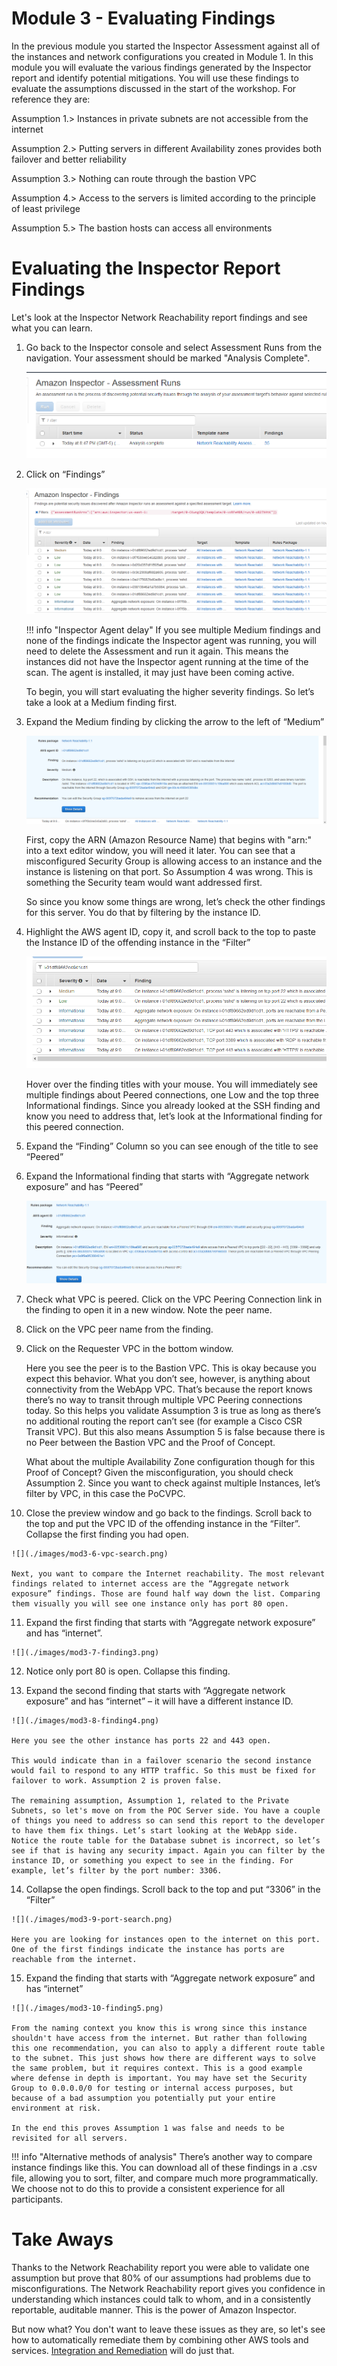 Module 3 - Evaluating Findings
==============================

In the previous module you started the Inspector Assessment against all of the instances and network configurations you created in Module 1. In this module you will evaluate the various findings generated by the Inspector report and identify potential mitigations. You will use these findings to evaluate the assumptions discussed in the start of the workshop. For reference they are:

Assumption 1.\> Instances in private subnets are not accessible from the internet

Assumption 2.\> Putting servers in different Availability zones provides both failover and better reliability

Assumption 3.\> Nothing can route through the bastion VPC

Assumption 4.\> Access to the servers is limited according to the principle of least privilege

Assumption 5.\> The bastion hosts can access all environments

Evaluating the Inspector Report Findings
========================================

Let's look at the Inspector Network Reachability report findings and see what you can learn.

1.  Go back to the Inspector console and select Assessment Runs from the navigation. Your assessment should be marked "Analysis Complete".

	![](./images/mod3-1-complete.png)

2.  Click on “Findings”

	![](./images/mod3-2-findings.png)

	!!! info "Inspector Agent delay"
		If you see multiple Medium findings and none of the findings indicate the Inspector agent was running, you will need to delete the Assessment and run it again. This means the instances did not have the Inspector agent running at the time of the scan. The agent is installed, it may just have been coming active.

	To begin, you will start evaluating the higher severity findings. So let’s take a look at a Medium finding first.

3.  Expand the Medium finding by clicking the arrow to the left of “Medium”

	![](./images/mod3-3-finding1.png)

	First, copy the ARN (Amazon Resource Name) that begins with "arn:" into a text editor window, you will need it later. You can see that a misconfigured Security Group is allowing access to an instance and the instance is listening on that port. So Assumption 4 was wrong. This is something the Security team would want addressed first.

	So since you know some things are wrong, let’s check the other findings for this server. You do that by filtering by the instance ID.

4.  Highlight the AWS agent ID, copy it, and scroll back to the top to paste the Instance ID of the offending instance in the “Filter”

	![](./images/mod3-4-instance-search.png)

	Hover over the finding titles with your mouse. You will immediately see multiple findings about Peered connections, one Low and the top three Informational findings. Since you already looked at the SSH finding and know you need to address that, let’s look at the Informational finding for this peered connection.

5.  Expand the “Finding” Column so you can see enough of the title to see “Peered”

6.  Expand the Informational finding that starts with “Aggregate network exposure” and has “Peered”

	![](./images/mod3-5-finding2.png)

7.	Check what VPC is peered. Click on the VPC Peering Connection link in the finding to open it in a new window. Note the peer name.

8.	Click on the VPC peer name from the finding.

9.	Click on the Requester VPC in the bottom window.

	Here you see the peer is to the Bastion VPC. This is okay because you expect this behavior. What you don’t see, however, is anything about connectivity from the WebApp VPC. That’s because the report knows there’s no way to transit through multiple VPC Peering connections today. So this helps you validate Assumption 3 is true as long as there’s no additional routing the report can’t see (for example a Cisco CSR Transit VPC). But this also means Assumption 5 is false because there is no Peer between the Bastion VPC and the Proof of Concept.

	What about the multiple Availability Zone configuration though for this Proof of Concept? Given the misconfiguration, you should check Assumption 2. Since you want to check against multiple Instances, let’s filter by VPC, in this case the PoCVPC.

10.  Close the preview window and go back to the findings. Scroll back to the top and put the VPC ID of the offending instance in the “Filter”. Collapse the first finding you had open.

	![](./images/mod3-6-vpc-search.png)

	Next, you want to compare the Internet reachability. The most relevant findings related to internet access are the “Aggregate network exposure” findings. Those are found half way down the list. Comparing them visually you will see one instance only has port 80 open. 

11.  Expand the first finding that starts with “Aggregate network exposure” and has “internet”.

	![](./images/mod3-7-finding3.png)

12.  Notice only port 80 is open. Collapse this finding.

13.  Expand the second finding that starts with “Aggregate network exposure” and has “internet” – it will have a different instance ID.

	![](./images/mod3-8-finding4.png)

	Here you see the other instance has ports 22 and 443 open.

	This would indicate than in a failover scenario the second instance would fail to respond to any HTTP traffic. So this must be fixed for failover to work. Assumption 2 is proven false.

	The remaining assumption, Assumption 1, related to the Private Subnets, so let's move on from the POC Server side. You have a couple of things you need to address so can send this report to the developer to have them fix things. Let’s start looking at the WebApp side. Notice the route table for the Database subnet is incorrect, so let’s see if that is having any security impact. Again you can filter by the instance ID, or something you expect to see in the finding. For example, let’s filter by the port number: 3306.

14.  Collapse the open findings. Scroll back to the top and put “3306” in the “Filter”

	![](./images/mod3-9-port-search.png)

	Here you are looking for instances open to the internet on this port. One of the first findings indicate the instance has ports are reachable from the internet.

15.  Expand the finding that starts with “Aggregate network exposure” and has “internet”

	![](./images/mod3-10-finding5.png)

	From the naming context you know this is wrong since this instance shouldn't have access from the internet. But rather than following this one recommendation, you can also to apply a different route table to the subnet. This just shows how there are different ways to solve the same problem, but it requires context. This is a good example where defense in depth is important. You may have set the Security Group to 0.0.0.0/0 for testing or internal access purposes, but because of a bad assumption you potentially put your entire environment at risk.

	In the end this proves Assumption 1 was false and needs to be revisited for all servers.

!!! info "Alternative methods of analysis"
		There’s another way to compare instance findings like this. You can download all of these findings in a .csv file, allowing you to sort, filter, and compare much more programmatically. We choose not to do this to provide a consistent experience for all participants.

Take Aways
=========

Thanks to the Network Reachability report you were able to validate one assumption but prove that 80% of our assumptions had problems due to misconfigurations. The Network Reachability report gives you confidence in understanding which instances could talk to whom, and in a consistently reportable, auditable manner. This is the power of Amazon Inspector.

But now what? You don't want to leave these issues as they are, so let's see how to automatically remediate them by combining other AWS tools and services. [Integration and Remediation](04-integration-and-remediation.md) will do just that.
